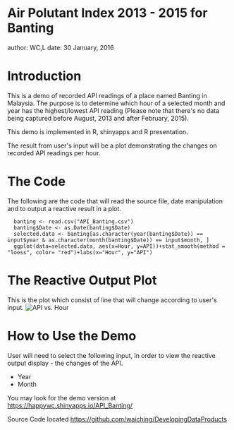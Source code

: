 # Air Polutant Index 2013 - 2015 for Banting
author: WC,L
date: 30 January, 2016

# Introduction

This is a demo of recorded API readings of a place named Banting in Malaysia. The purpose is to determine which hour of a selected month and year has the highest/lowest API reading (Please note that there's no data being captured before August, 2013 and after February, 2015).

This demo is implemented in R, shinyapps and R presentation.

The result from user's input will be a plot demonstrating the changes on recorded API readings per hour.

# The Code

The following are the code that will read the source file, date manipulation and to output a reactive result in a plot.
```{r, eval=FALSE}
  banting <- read.csv("API_Banting.csv")
  banting$Date <- as.Date(banting$Date)
  selected.data <- banting[as.character(year(banting$Date)) == input$year & as.character(month(banting$Date)) == input$month, ]  
  ggplot(data=selected.data, aes(x=Hour, y=API))+stat_smooth(method = "loess", color= "red")+labs(x="Hour", y="API")
```

# The Reactive Output Plot

This is the plot which consist of line that will change according to user's input.
![API vs. Hour](https://github.com/waiching/DevelopingDataProducts/tree/master/api_banting-figure/sample_plot.jpg)

# How to Use the Demo

User will need to select the following input, in order to view the reactive output display - the changes of the API.

- Year
- Month

You may look for the demo version at https://happywc.shinyapps.io/API_Banting/

Source Code located https://github.com/waiching/DevelopingDataProducts